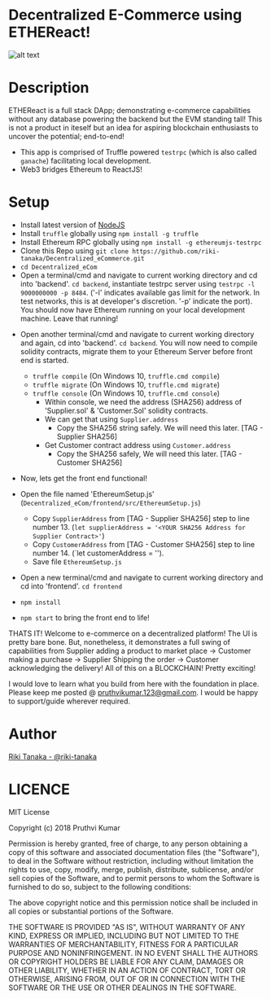 # Decentralized E-Commerce using ETHEReact!

![alt text](https://github.com/riki-tanaka/Decentralized_eCommerce/ETHEReact.png)

# Description
ETHEReact is a full stack DApp; demonstrating e-commerce capabilities without any database powering the backend but the EVM standing tall! This is not a product in iteself but an idea for aspiring blockchain enthusiasts to uncover the potential; end-to-end!

- This app is comprised of Truffle powered `testrpc` (which is also called `ganache`) facilitating local development.
- Web3 bridges Ethereum to ReactJS!

# Setup
- Install latest version of [NodeJS](https://nodejs.org/en/)
- Install `truffle` globally using `npm install -g truffle` 
- Install Ethereum RPC globally using `npm install -g ethereumjs-testrpc` 
- Clone this Repo using `git clone https://github.com/riki-tanaka/Decentralized_eCommerce.git` 
- `cd Decentralized_eCom` 
- Open a terminal/cmd and navigate to current working directory and cd into 'backend'. `cd backend`, instantiate testrpc server using `testrpc -l 9000000000 -p 8484`. ('-l' indicates available gas limit for the network. In test networks, this is at developer's discretion. '-p' indicate the port). You should now have Ethereum running on your local development machine. Leave that running!
*  Open another terminal/cmd and navigate to current working directory and again, cd into 'backend'. `cd backend`. You will now need to compile solidity contracts, migrate them to your Ethereum Server before front end is started.
    * `truffle compile` (On Windows 10, `truffle.cmd compile`)
    * `truffle migrate` (On Windows 10, `truffle.cmd migrate`)
    * `truffle console` (On Windows 10, `truffle.cmd console`)
        * Within console, we need the address (SHA256) address of 'Supplier.sol' & 'Customer.Sol' solidity contracts.
        * We can get that using `Supplier.address`
            * Copy the SHA256 string safely. We will need this later. [TAG - Supplier SHA256]
        * Get Customer contract address using `Customer.address` 
            * Copy the SHA256 safely, We will need this later. [TAG - Customer SHA256]

* Now, lets get the front end functional!
* Open the file named 'EthereumSetup.js' (`Decentralized_eCom/frontend/src/EthereumSetup.js`)
    * Copy `SupplierAddress` from [TAG - Supplier SHA256] step to line number 13. (`let supplierAddress = '<YOUR SHA256 Address for Supplier Contract>'`)
    * Copy `CustomerAddress` from [TAG - Customer SHA256] step to line number 14. (`let customerAddress = '<YOUR SHA256 Address for Customer Contract>').
    * Save file `EthereumSetup.js`
* Open a new terminal/cmd and navigate to current working directory and cd into 'frontend'. `cd frontend` 
* `npm install`
* `npm start` to bring the front end to life!

THATS IT! Welcome to e-commerce on a decentralized platform! The UI is pretty bare bone. But, nonetheless, it demonstrates a full swing of capabilities from Supplier adding a product to market place -> Customer making a purchase -> Supplier Shipping the order -> Customer acknowledging the delivery! All of this on a BLOCKCHAIN! Pretty exciting! 

I would love to learn what you build from here with the foundation in place. Please keep me posted @ pruthvikumar.123@gmail.com. I would be happy to support/guide wherever required.
# Author
[Riki Tanaka - @riki-tanaka](https://riki-tanaka.medium.com)
# LICENCE
MIT License

Copyright (c) 2018 Pruthvi Kumar

Permission is hereby granted, free of charge, to any person obtaining a copy of this software and associated documentation files (the "Software"), to deal in the Software without restriction, including without limitation the rights to use, copy, modify, merge, publish, distribute, sublicense, and/or sell copies of the Software, and to permit persons to whom the Software is furnished to do so, subject to the following conditions:

The above copyright notice and this permission notice shall be included in all copies or substantial portions of the Software.

THE SOFTWARE IS PROVIDED "AS IS", WITHOUT WARRANTY OF ANY KIND, EXPRESS OR IMPLIED, INCLUDING BUT NOT LIMITED TO THE WARRANTIES OF MERCHANTABILITY, FITNESS FOR A PARTICULAR PURPOSE AND NONINFRINGEMENT. IN NO EVENT SHALL THE AUTHORS OR COPYRIGHT HOLDERS BE LIABLE FOR ANY CLAIM, DAMAGES OR OTHER LIABILITY, WHETHER IN AN ACTION OF CONTRACT, TORT OR OTHERWISE, ARISING FROM,
OUT OF OR IN CONNECTION WITH THE SOFTWARE OR THE USE OR OTHER DEALINGS IN THE SOFTWARE.
